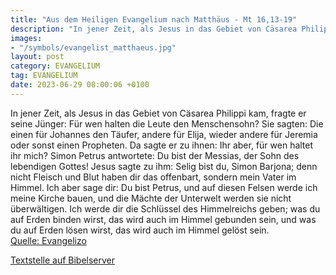 ```yaml
---
title: "Aus dem Heiligen Evangelium nach Matthäus - Mt 16,13-19"
description: "In jener Zeit, als Jesus in das Gebiet von Cäsarea Philippi kam, fragte er seine Jünger: Für wen halten die Leute den Menschensohn? Sie sagten: Die einen für Johannes den Täufer, andere für Elija, wieder andere für Jeremia oder sonst einen Propheten. Da sagte er zu ihnen: Ihr abe...."
images:
- "/symbols/evangelist_matthaeus.jpg"
layout: post
category: EVANGELIUM
tag: EVANGELIUM
date: 2023-06-29 08:00:06 +0100
---
```

In jener Zeit, als Jesus in das Gebiet von Cäsarea Philippi kam, fragte er seine Jünger: Für wen halten die Leute den Menschensohn?
Sie sagten: Die einen für Johannes den Täufer, andere für Elija, wieder andere für Jeremia oder sonst einen Propheten.
Da sagte er zu ihnen: Ihr aber, für wen haltet ihr mich?
Simon Petrus antwortete: Du bist der Messias, der Sohn des lebendigen Gottes!
Jesus sagte zu ihm: Selig bist du, Simon Barjona; denn nicht Fleisch und Blut haben dir das offenbart, sondern mein Vater im Himmel.<!--more-->
Ich aber sage dir: Du bist Petrus, und auf diesen Felsen werde ich meine Kirche bauen, und die Mächte der Unterwelt werden sie nicht überwältigen.
Ich werde dir die Schlüssel des Himmelreichs geben; was du auf Erden binden wirst, das wird auch im Himmel gebunden sein, und was du auf Erden lösen wirst, das wird auch im Himmel gelöst sein.<br>
[Quelle: Evangelizo](https://evangeliumtagfuertag.org/DE/gospel)

[Textstelle auf Bibelserver](https://www.bibleserver.com/EU/Matthäus16,13-19)
